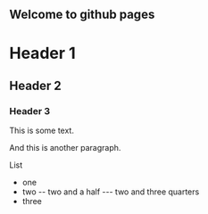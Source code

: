 ## Welcome to github pages

# Header 1
## Header 2
### Header 3
This is some text.

And this is another paragraph.

List
- one 
- two 
-- two and a half
--- two and three quarters
- three

